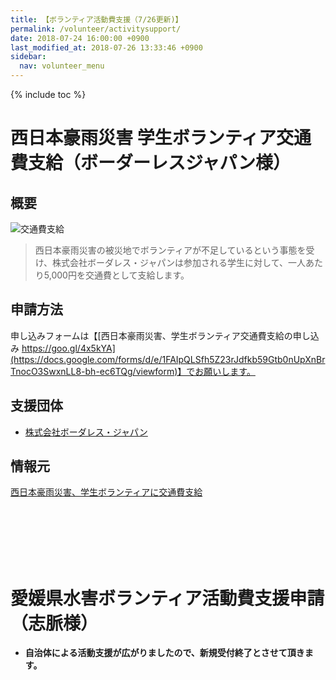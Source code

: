 ```yaml
---
title: 【ボランティア活動費支援（7/26更新)】
permalink: /volunteer/activitysupport/
date: 2018-07-24 16:00:00 +0900
last_modified_at: 2018-07-26 13:33:46 +0900
sidebar:
  nav: volunteer_menu
---
```

{% include toc %}

# 西日本豪雨災害 学生ボランティア交通費支給（ボーダーレスジャパン様）

## 概要

![交通費支給](https://files.value-press.com/czMjYXJ0aWNsZSM1NzY5NCMyMDUzMDYjNTc2OTRfU0JLQUFGZktXeC5wbmc.png)

> 西日本豪雨災害の被災地でボランティアが不足しているという事態を受け、株式会社ボーダレス・ジャパンは参加される学生に対して、一人あたり5,000円を交通費として支給します。

## 申請方法

申し込みフォームは【[西日本豪雨災害、学生ボランティア交通費支給の申し込み https://goo.gl/4x5kYA](https://docs.google.com/forms/d/e/1FAIpQLSfh5Z23rJdfkb59Gtb0nUpXnBrTnocO3SwxnLL8-bh-ec6TQg/viewform)】でお願いします。

## 支援団体

- [株式会社ボーダレス・ジャパン](https://www.borderless-japan.com/)

## 情報元

[西日本豪雨災害、学生ボランティアに交通費支給](https://www.value-press.com/pressrelease/205306)

<br><br><br><br><br>
# 愛媛県水害ボランティア活動費支援申請（志脈様）
- **自治体による活動支援が広がりましたので、新規受付終了とさせて頂きます。**
